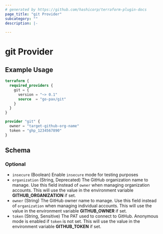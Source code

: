 ```yaml
---
# generated by https://github.com/hashicorp/terraform-plugin-docs
page_title: "git Provider"
subcategory: ""
description: |-
  
---
```


# git Provider



## Example Usage

```terraform
terraform {
  required_providers {
    git = {
      version = "~> 0.1"
      source  = "go-pax/git"
    }
  }
}

provider "git" {
  owner = "target-github-org-name"
  token = "ghp_1234567890"
}
```

<!-- schema generated by tfplugindocs -->
## Schema

### Optional

- `insecure` (Boolean) Enable `insecure` mode for testing purposes
- `organization` (String, Deprecated) The GitHub organization name to manage. Use this field instead of `owner` when managing organization accounts.
  This will use the value in the environment variable __GITHUB_ORGANIZATION__ if set.
- `owner` (String) The GitHub owner name to manage. Use this field instead of `organization` when managing individual accounts.
  This will use the value in the environment variable __GITHUB_OWNER__ if set.
- `token` (String, Sensitive) The PAT used to connect to GitHub. Anonymous mode is enabled if `token` is not set. 
This will use the value in the environment variable __GITHUB_TOKEN__ if set.
